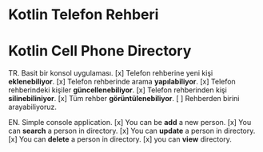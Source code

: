 # Kotlin Telefon Rehberi
# Kotlin Cell Phone Directory

TR.
Basit bir konsol uygulaması.
[x] Telefon rehberine yeni kişi **eklenebiliyor**.
[x] Telefon rehberinde arama **yapılabiliyor**.
[x] Telefon rehberindeki kişiler **güncellenebiliyor**.
[x] Telefon rehberinden kişi **silinebiliniyor**.
[x] Tüm rehber **görüntülenebiliyor**.
[ ] Rehberden birini arayabiliyoruz.

EN.
Simple console application.
[x] You can be **add** a new person.
[x] You can **search** a person in directory.
[x] You can **update** a person in directory.
[x] You can **delete** a person in directory.
[x] you can **view** directory.
